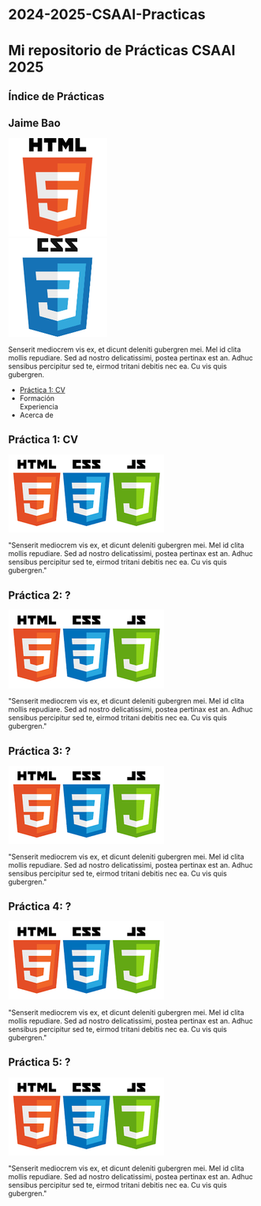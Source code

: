 # 2024-2025-CSAAI-Practicas

<!DOCTYPE html>
<html lang="en">
<head>
    <meta charset="UTF-8">
    <meta http-equiv="X-UA-Compatible" content="IE=edge">
    <meta name="viewport" content="width=device-width, initial-scale=1.0">
    <title>Pŕacticas CSAAI 2025</title>

   <!-- Hoja de estilo -->
   <link rel="stylesheet" href="2c-template.css">
   <link rel="shortcut icon" href="favicon.ico" type="image/x-icon">  
</head>
<body>
    <h1>Mi repositorio de Prácticas CSAAI 2025 </h1>
    <div class="fila">
        <div id="c1" class="columna izquierda">
            <h2> Índice de Prácticas</h2>
            <h2> Jaime Bao</h2>
            <div class="iresponsive">
            <img id="imghtml" src="html5.png" alt="html5" width="200" height="200">
        </div>
        <div class="iresponsive">
            <img id="imgcss" src="css.png" alt="css" width="200" height="200">
        </div>
        <p>
        Senserit mediocrem vis ex, et dicunt deleniti gubergren mei. Mel id clita mollis repudiare. Sed ad nostro delicatissimi, postea pertinax est an. Adhuc sensibus percipitur sed te, eirmod tritani debitis nec ea. Cu vis quis gubergren.
        </p>
        <ul>
            <li>
                <a href="#practica_1">Práctica 1: CV</a>
            </li>
            <li>
                Formación
            </li>
                Experiencia
            </li>
            <li>
                Acerca de
            </li>
        </ul>
    </div>
    <div id="c2" class="columna derecha">
        <h2 id="practica_1">Práctica 1: CV</h2>
        <img src="web-tech.png" alt="Tecnologias web">
        <p>
            "Senserit mediocrem vis ex, et dicunt deleniti gubergren mei. Mel id clita mollis repudiare. Sed ad nostro delicatissimi, postea pertinax est an. Adhuc sensibus percipitur sed te, eirmod tritani debitis nec ea. Cu vis quis gubergren."
        </p>
        <h2>Práctica 2: ?</h2>
        <img src="web-tech.png" alt="Tecnologias web">
        <p>
            "Senserit mediocrem vis ex, et dicunt deleniti gubergren mei. Mel id clita mollis repudiare. Sed ad nostro delicatissimi, postea pertinax est an. Adhuc sensibus percipitur sed te, eirmod tritani debitis nec ea. Cu vis quis gubergren."
        </p>
        <h2>Práctica 3: ?</h2>
        <img src="web-tech.png" alt="Tecnologias web">
        <p>
            "Senserit mediocrem vis ex, et dicunt deleniti gubergren mei. Mel id clita mollis repudiare. Sed ad nostro delicatissimi, postea pertinax est an. Adhuc sensibus percipitur sed te, eirmod tritani debitis nec ea. Cu vis quis gubergren."
        </p>
        <h2>Práctica 4: ?</h2>
        </div>
        <img src="web-tech.png" alt="Tecnologias web">
        <p>
            "Senserit mediocrem vis ex, et dicunt deleniti gubergren mei. Mel id clita mollis repudiare. Sed ad nostro delicatissimi, postea pertinax est an. Adhuc sensibus percipitur sed te, eirmod tritani debitis nec ea. Cu vis quis gubergren."
        </p>
        <h2>Práctica 5: ?</h2>
        <img src="web-tech.png" alt="Tecnologias web">
        <p>
            "Senserit mediocrem vis ex, et dicunt deleniti gubergren mei. Mel id clita mollis repudiare. Sed ad nostro delicatissimi, postea pertinax est an. Adhuc sensibus percipitur sed te, eirmod tritani debitis nec ea. Cu vis quis gubergren."
        </p>
    </div>
</div>
</body>
</html>
